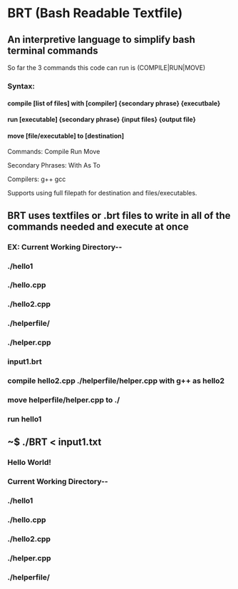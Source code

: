 # BRT   (Bash Readable Textfile)
## An interpretive language to simplify bash terminal commands

So far the 3 commands this code can run is (COMPILE|RUN|MOVE)

### Syntax: 
####         compile [list of files] with [compiler] {secondary phrase} {executbale} 
####         run [executable] {secondary phrase} {input files} {output file}
####         move [file/executable] to [destination]


Commands:
    Compile
    Run
    Move

Secondary Phrases:
    With
    As
    To

Compilers:
    g++
    gcc

Supports using full filepath for destination and files/executables.

## BRT uses textfiles or .brt files to write in all of the commands needed and execute at once
### EX: Current Working Directory--
###                         ./hello1
###                         ./hello.cpp
###                         ./hello2.cpp
###                         ./helperfile/
###                             ./helper.cpp
###                         
### input1.brt
###     compile hello2.cpp ./helperfile/helper.cpp with g++ as hello2
###     move helperfile/helper.cpp to ./
###     run hello1
###     
### 
## ~$ ./BRT < input1.txt
###     Hello World!
###
###
###     Current Working Directory--
###                         ./hello1
###                         ./hello.cpp
###                         ./hello2.cpp
###                         ./helper.cpp
###                         ./helperfile/

